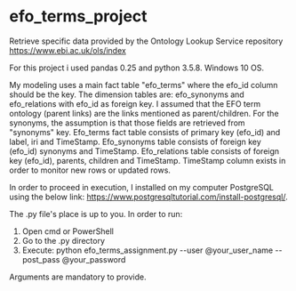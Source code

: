 # efo_terms_project
Retrieve specific data provided by the Ontology Lookup Service repository https://www.ebi.ac.uk/ols/index

For this project i used pandas 0.25 and python 3.5.8. Windows 10 OS.

My modeling uses a main fact table "efo_terms" where the efo_id column should be the key. The dimension tables are: efo_synonyms and efo_relations with efo_id as foreign key.
I assumed that the EFO term ontology (parent links) are the links mentioned as parent/children. For the synonyms, the assumption is that those fields are retrieved from "synonyms" key. 
Efo_terms fact table consists of primary key (efo_id) and label, iri and TimeStamp.
Efo_synonyms table consists of foreign key (efo_id) synonyms and TimeStamp.
Efo_relations table consists of foreign key (efo_id), parents, children and TimeStamp.
TimeStamp column exists in order to monitor new rows or updated rows.

In order to proceed in execution, I installed on my computer PostgreSQL using the below link:
https://www.postgresqltutorial.com/install-postgresql/.

The .py file's place is up to you. In order to run:
1. Open cmd or PowerShell 
2. Go to the .py directory
3. Execute: python efo_terms_assignment.py --user @your_user_name --post_pass @your_password

Arguments are mandatory to provide.
